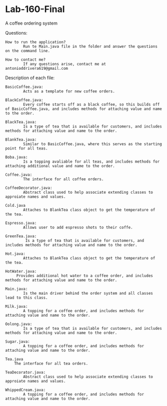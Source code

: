 # Lab-160-Final
A coffee ordering system

Questions:

    How to run the application?
            Run te Main.java file in the folder and answer the questions on the command line.
            
    How to contact me?
            If any questions arise, contact me at antonioddrivera619@gmail.com
            
            
            
Description of each file:


    BasicCoffee.java:
            Acts as a template for new coffee orders.
            
    BlackCoffee.java:
            Every coffee starts off as a black coffee, so this builds off of BasicCoffee.java, and includes methods for attaching value and name to the order.
            
    BlackTea.java:
            Is a type of tea that is available for customers, and includes methods for attaching value and name to the order.
            
    BlankTea.java:
            Similar to BasicCoffee.java, where this serves as the starting point for all teas.
            
    Boba.java:
            Is a topping avaliable for all teas, and includes methods for attaching additional value and name to the order.
            
    Coffee.java:
            The interface for all coffee orders.
            
    CoffeeDecorator.java:
            Abstract class used to help associate extending classes to approiate names and values.
            
    Cold.java
            Attaches to BlankTea class object to get the temperature of the tea.
            
    Espresso.java:
            Allows user to add espresso shots to their coffe.
            
    GreenTea.java:
             Is a type of tea that is available for customers, and includes methods for attaching value and name to the order.
             
    Hot.java:
            Attaches to BlankTea class object to get the temperature of the tea.
            
    HotWater.java:
         Provides additional hot water to a coffee order, and includes methods for attaching value and name to the order.
         
    Main.java:
            Is the main driver behind the order system and all classes lead to this class.
            
    Milk.java:
            A topping for a coffee order, and includes methods for attaching value and name to the order.
            
    Oolong.java:
            Is a type of tea that is available for customers, and includes methods for attaching value and name to the order.
            
    Sugar.java:
            A topping for a coffee order, and includes methods for attaching value and name to the order.
            
    Tea.java
        The interface for all tea orders.
        
    TeaDecorator.java:
            Abstract class used to help associate extending classes to approiate names and values.
            
    WhippedCream.java:
            A topping for a coffee order, and includes methods for attaching value and name to the order. 
